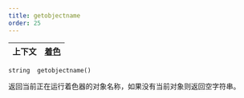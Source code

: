 ```yaml
---
title: getobjectname
order: 25
---
```

| 上下文 | [着色](../contexts/shading.html) |
| --- | --- |

`string  getobjectname()`

返回当前正在运行着色器的对象名称，如果没有当前对象则返回空字符串。